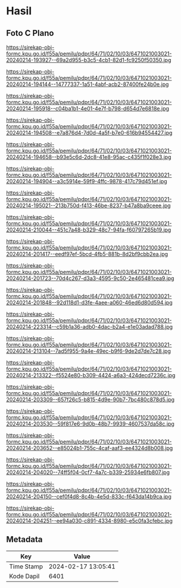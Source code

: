 # Hasil

## Foto C Plano

https://sirekap-obj-formc.kpu.go.id/f55a/pemilu/pdpr/64/71/02/10/03/6471021003021-20240214-193927--69a2d955-b3c5-4cb1-82d1-fc9250f50350.jpg

https://sirekap-obj-formc.kpu.go.id/f55a/pemilu/pdpr/64/71/02/10/03/6471021003021-20240214-194144--14777337-1a51-4abf-acb2-87400fe24b0e.jpg

https://sirekap-obj-formc.kpu.go.id/f55a/pemilu/pdpr/64/71/02/10/03/6471021003021-20240214-195918--c04ba1b1-4e01-4e7f-b798-d654d7e6818e.jpg

https://sirekap-obj-formc.kpu.go.id/f55a/pemilu/pdpr/64/71/02/10/03/6471021003021-20240214-194508--e7a876d4-7d0d-4a5f-b7e0-616b94554427.jpg

https://sirekap-obj-formc.kpu.go.id/f55a/pemilu/pdpr/64/71/02/10/03/6471021003021-20240214-194658--b93e5c6d-2dc8-41e8-95ac-c435f1f028e3.jpg

https://sirekap-obj-formc.kpu.go.id/f55a/pemilu/pdpr/64/71/02/10/03/6471021003021-20240214-194904--a3c5914e-59f9-4ffc-9878-417c79d451ef.jpg

https://sirekap-obj-formc.kpu.go.id/f55a/pemilu/pdpr/64/71/02/10/03/6471021003021-20240214-195021--213b750d-f413-46be-8237-b47a8ba9ceee.jpg

https://sirekap-obj-formc.kpu.go.id/f55a/pemilu/pdpr/64/71/02/10/03/6471021003021-20240214-210044--451c7a48-b329-48c7-94fa-f60797265b19.jpg

https://sirekap-obj-formc.kpu.go.id/f55a/pemilu/pdpr/64/71/02/10/03/6471021003021-20240214-201417--eedf97ef-5bcd-4fb5-881b-8d2bf9cbb2ea.jpg

https://sirekap-obj-formc.kpu.go.id/f55a/pemilu/pdpr/64/71/02/10/03/6471021003021-20240214-201723--70d4c267-d3a3-4595-9c50-2e465481cea9.jpg

https://sirekap-obj-formc.kpu.go.id/f55a/pemilu/pdpr/64/71/02/10/03/6471021003021-20240214-201848--92d118d1-d3fe-4aee-a060-46ed6d80d594.jpg

https://sirekap-obj-formc.kpu.go.id/f55a/pemilu/pdpr/64/71/02/10/03/6471021003021-20240214-223314--c59b1a36-adb0-4dac-b2a4-e1e03adad788.jpg

https://sirekap-obj-formc.kpu.go.id/f55a/pemilu/pdpr/64/71/02/10/03/6471021003021-20240214-213104--7ad5f955-9a4e-49ec-b9f6-9de2d7de7c28.jpg

https://sirekap-obj-formc.kpu.go.id/f55a/pemilu/pdpr/64/71/02/10/03/6471021003021-20240214-213322--f5524e80-b309-4424-a6a3-424decd7236c.jpg

https://sirekap-obj-formc.kpu.go.id/f55a/pemilu/pdpr/64/71/02/10/03/6471021003021-20240214-203309--657f26c5-b815-4d9e-90b7-7bc480c878d5.jpg

https://sirekap-obj-formc.kpu.go.id/f55a/pemilu/pdpr/64/71/02/10/03/6471021003021-20240214-203530--59f817e6-9d0b-48b7-9939-4607537da58c.jpg

https://sirekap-obj-formc.kpu.go.id/f55a/pemilu/pdpr/64/71/02/10/03/6471021003021-20240214-203652--e85024b1-755c-4caf-aaf3-ee4324d8b008.jpg

https://sirekap-obj-formc.kpu.go.id/f55a/pemilu/pdpr/64/71/02/10/03/6471021003021-20240214-204020--74ff5f04-0cf7-4a7c-b339-25934e6fb807.jpg

https://sirekap-obj-formc.kpu.go.id/f55a/pemilu/pdpr/64/71/02/10/03/6471021003021-20240214-204150--cef0f4d8-8c4b-4e5d-833c-f643da14b9ca.jpg

https://sirekap-obj-formc.kpu.go.id/f55a/pemilu/pdpr/64/71/02/10/03/6471021003021-20240214-204251--ee94a030-c891-4334-8980-e5c0fa3cfebc.jpg


## Metadata

| Key        | Value               |
| ---------- | ------------------- |
| Time Stamp | 2024-02-17 13:05:41 |
| Kode Dapil | 6401                |



